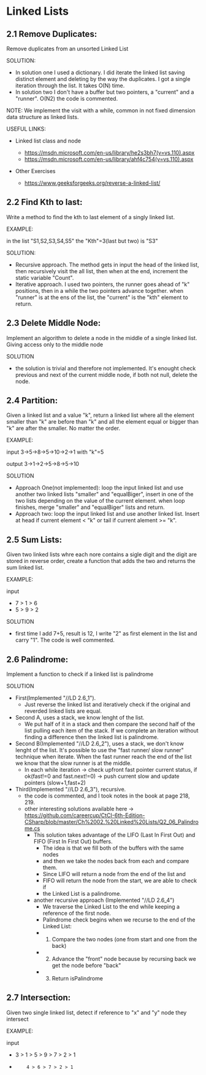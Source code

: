 # Linked Lists

## 2.1 Remove Duplicates: 
Remove duplicates from an unsorted Linked List

SOLUTION:
- In solution one I used a dictionary. I did iterate the linked list saving distinct element and deleting by the way the duplicates. I got a single iteration through the list. It takes O(N) time.
- In solution two I don't have a buffer but two pointers, a "current" and a "runner". O(N2)
the code is commented.

NOTE: We implement the visit with a while, common in not fixed dimension data structure as linked lists.

USEFUL LINKS:
- Linked list class and node
  - https://msdn.microsoft.com/en-us/library/he2s3bh7(v=vs.110).aspx
  - https://msdn.microsoft.com/en-us/library/ahf4c754(v=vs.110).aspx

- Other Exercises
  - https://www.geeksforgeeks.org/reverse-a-linked-list/

## 2.2 Find Kth to last: 
Write a method to find the kth to last element of a singly linked list.

EXAMPLE:

in the list "S1,S2,S3,S4,S5" the "Kth"=3(last but two) is "S3"

SOLUTION:
- Recursive approach. The method gets in input the head of the linked list, then recursively visit the all list, then when at the end, increment the static variable "Count".
- Iterative approach. I used two pointers, the runner goes ahead of "k" positions, then in a while the two pointers advance together. when "runner" is at the ens of the list, the "current" is the "kth" element to return.

## 2.3 Delete Middle Node:
Implement an algorithm to delete a node in the middle of a single linked list. Giving access only to the middle node

SOLUTION
- the solution is trivial and therefore not implemented. It's enought check previous and next of the current middle node, if both not null, delete the node.

## 2.4 Partition:
Given a linked list and a value "k", return a linked list where all the element smaller than "k" are before than "k" and all the element equal or bigger than "k" are after the smaller. No matter the order. 

EXAMPLE:

input 3->5->8->5->10->2->1 with "k"=5

output 3->1->2->5->8->5->10

SOLUTION
- Approach One(not implemented): loop the input linked list and use another two linked lists "smaller" and "equalBiger", insert in one of the two lists depending on the value of the current element. when loop finishes, merge "smaller" and "equalBiger" lists and return.
- Approach two: loop the input linked list and use another linked list. Insert at head if current element < "k" or tail if current alement >= "k".

## 2.5 Sum Lists:
Given two linked lists whre each nore contains a sigle digit and the digit are stored in reverse order, create a function that adds the two and returns the sum linked list.

EXAMPLE:

input 
- 7 > 1 > 6
- 5 > 9 > 2

SOLUTION
- first time I add 7+5, result is 12, I write "2" as first element in the list and carry "1". The code is well commented.
 
## 2.6 Palindrome:
Implement a function to check if a linked list is palindrome

SOLUTION
- First(Implemented "//LD 2.6_1"). 
  - Just reverse the linked list and iteratively check if the original and reverded linked lists are equal.
- Second A, uses a stack, we know lenght of the list. 
  - We put half of it in a stack and then compare the second half of the list pulling each item of the stack. If we complete an iteration without finding a difference then the linked list is palindrome. 
- Second B(Implemented "//LD 2.6_2"), uses a stack, we don't know lenght of the list. It's possible to use the "fast runner/ slow runner" technique when iterate. When the fast runner reach the end of the list we know that the slow runner is at the middle.
  - In each while iteration -> check upfront fast pointer current status, if ok(fast!=0 and fast.next!=0) -> push current slow and update pointers (slow+1,fast+2)
- Third(Implemented "//LD 2.6_3"), recursive.
  - the code is commented, and I took notes in the book at page 218, 219.
  - other interesting solutions available here -> https://github.com/careercup/CtCI-6th-Edition-CSharp/blob/master/Ch%2002.%20Linked%20Lists/Q2_06_Palindrome.cs
    - This solution takes advantage of the LIFO (Last In First Out) and FIFO (First In First Out) buffers. 
      - The idea is that we fill both of the buffers with the same nodes
      - and then we take the nodes back from each and compare them. 
      - Since LIFO will return a node from the end of the list and
      - FIFO will return the node from the start, we are able to check if 
      - the Linked List is a palindrome.
	- another recursive approach (Implemented "//LD 2.6_4")
	  -  We traverse the Linked List to the end while keeping a reference of the first node.
      - Palindrome check begins when we recurse to the end of the Linked List:
      - 1) Compare the two nodes (one from start and one from the back)
      - 2) Advance the "front" node because by recursing back we get the node before "back"
      - 3) Return isPalindrome

## 2.7 Intersection:
Given two single linked list, detect if reference to "x" and "y" node they intersect

EXAMPLE:

input 
- 3 > 1 > 5 > 9 > 7 > 2 > 1
-         4 > 6 > 7 > 2 > 1